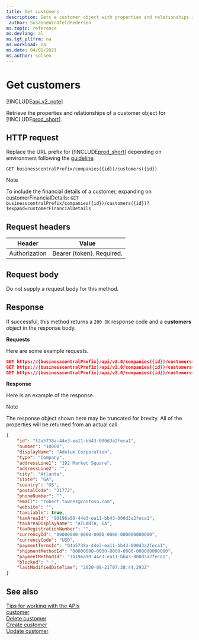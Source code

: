 ```yaml
---
title: Get customers  
description: Gets a customer object with properties and relationships in Dynamics 365 Business Central.
 author: SusanneWindfeldPedersen
ms.topic: reference
ms.devlang: al
ms.tgt_pltfrm: na
ms.workload: na
ms.date: 04/01/2021
ms.author: solsen
---
```


# Get customers

[!INCLUDE[api_v2_note](../../../includes/api_v2_note.md)]

Retrieve the properties and relationships of a customer object for [!INCLUDE[prod_short](../../../includes/prod_short.md)].

## HTTP request
Replace the URL prefix for [!INCLUDE[prod_short](../../../includes/prod_short.md)] depending on environment following the [guideline](../../v2.0/endpoints-apis-for-dynamics.md).
```
GET businesscentralPrefix/companies({id})/customers({id})
```
> [!NOTE]  
> To include the financial details of a customer, expanding on customerFinancialDetails:
>```GET businesscentralPrefix/companies({id})/customers({id})?$expand=customerFinancialDetails```

## Request headers

|Header|Value|
|------|-----|
|Authorization  |Bearer {token}. Required. |

## Request body
Do not supply a request body for this method.

## Response
If successful, this method returns a ```200 OK``` response code and a **customers** object in the response body.

**Requests**

Here are some example requests.

```json
GET https://{businesscentralPrefix}/api/v2.0/companies({id})/customers({id})
GET https://{businesscentralPrefix}/api/v2.0/companies({id})/customers({id})?$expand=customerFinancialDetails, picture, defaultDimensions, currency, paymentTerm, shipmentMethod, paymentMethod
GET https://{businesscentralPrefix}/api/v2.0/companies({id})/customers({id})?$expand=picture, currency, paymentMethod
```

**Response**

Here is an example of the response. 

> [!NOTE]  
>   The response object shown here may be truncated for brevity. All of the properties will be returned from an actual call.

```json
{
    "id": "f2a5738a-44e3-ea11-bb43-000d3a2feca1",
    "number": "10000",
    "displayName": "Adatum Corporation",
    "type": "Company",
    "addressLine1": "192 Market Square",
    "addressLine2": "",
    "city": "Atlanta",
    "state": "GA",
    "country": "US",
    "postalCode": "31772",
    "phoneNumber": "",
    "email": "robert.townes@contoso.com",
    "website": "",
    "taxLiable": true,
    "taxAreaId": "90196a90-44e3-ea11-bb43-000d3a2feca1",
    "taxAreaDisplayName": "ATLANTA, GA",
    "taxRegistrationNumber": "",
    "currencyId": "00000000-0000-0000-0000-000000000000",
    "currencyCode": "USD",
    "paymentTermsId": "04a5738a-44e3-ea11-bb43-000d3a2feca1",
    "shipmentMethodId": "00000000-0000-0000-0000-000000000000",
    "paymentMethodId": "3b196a90-44e3-ea11-bb43-000d3a2feca1",
    "blocked": " ",
    "lastModifiedDateTime": "2020-08-21T07:38:44.293Z"
}
```

## See also
[Tips for working with the APIs](../../../developer/devenv-connect-apps-tips.md)    
[customer](../resources/dynamics_customer.md)    
[Delete customer](dynamics_customer_Delete.md)    
[Create customer](dynamics_customer_Create.md)    
[Update customer](dynamics_customer_Update.md)    
